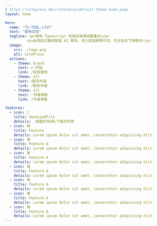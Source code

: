 ```yaml
---
# https://vitepress.dev/reference/default-theme-home-page
layout: home

hero:
  name: "TS-TOOL-LIST"
  text: "使用文档"
  tagline: <p>使用 Typescript 封装的常用函数集合</p>
          <p>此网站已集成智能 AI 聊天，进入网站稍等片刻，可点击右下角聊天</p>
  image:
    src: ./logo.png
    alt: VitePress
  actions:
    - theme: brand
      text: 👉开始
      link: /安装使用
    - theme: alt
      text: 📞联系作者
      link: /联系作者
    - theme: alt
      text: 💡作者博客
      link: /作者博客

features:
  - icon: 📁
    title: downLoadFile
    details:  根据文件URL下载文件等
  - icon: 🛠️ 
    title: Feature
    details: Lorem ipsum dolor sit amet, consectetur adipiscing elit
  - icon: 🛠️ 
    title: Feature A
    details: Lorem ipsum dolor sit amet, consectetur adipiscing elit
  - icon: 🛠️ 
    title: Feature A
    details: Lorem ipsum dolor sit amet, consectetur adipiscing elit
  - icon: 🛠️ 
    title: Feature A
    details: Lorem ipsum dolor sit amet, consectetur adipiscing elit
  - icon: 🛠️ 
    title: Feature A
    details: Lorem ipsum dolor sit amet, consectetur adipiscing elit
  - icon: 🛠️ 
    title: Feature A
    details: Lorem ipsum dolor sit amet, consectetur adipiscing elit
  - icon: 🛠️ 
    title: Feature A
    details: Lorem ipsum dolor sit amet, consectetur adipiscing elit
---
```


<script setup>
import { VPTeamMembers } from 'vitepress/theme'

const members = [
  {
    avatar: 'https://www.github.com/yyx990803.png',
    name: 'Evan You',
    title: 'Creator',
    links: [
      { icon: 'github', link: 'https://github.com/yyx990803' },
      { icon: 'twitter', link: 'https://twitter.com/youyuxi' }
    ]
  },
  {
    avatar: 'https://www.github.com/yyx990803.png',
    name: 'Evan You',
    title: 'Creator',
    links: [
      { icon: 'github', link: 'https://github.com/yyx990803' },
      { icon: 'twitter', link: 'https://twitter.com/youyuxi' }
    ]
  },
  {
    avatar: 'https://www.github.com/yyx990803.png',
    name: 'Evan You',
    title: 'Creator',
    links: [
      { icon: 'github', link: 'https://github.com/yyx990803' },
      { icon: 'twitter', link: 'https://twitter.com/youyuxi' }
    ]
  }
]
</script>
<!-- <style> :root { --vp-home-hero-name-color: transparent; --vp-home-hero-name-background: -webkit-linear-gradient(120deg, #bd34fe 30%, #41d1ff); --vp-home-hero-image-background-image: linear-gradient(-45deg, #bd34fe 50%, #47caff 50%); --vp-home-hero-image-filter: blur(40px); } @media (min-width: 640px) { :root { --vp-home-hero-image-filter: blur(56px); } } @media (min-width: 960px) { :root { --vp-home-hero-image-filter: blur(72px); } } </style> -->
<!-- <VPTeamMembers size="small" :members="members" /> -->
